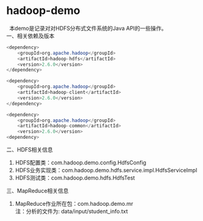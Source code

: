 # hadoop-demo
&nbsp;&nbsp;本demo是记录对对HDFS分布式文件系统的Java API的一些操作。<br>
一、相关依赖及版本
```java 
<dependency>
    <groupId>org.apache.hadoop</groupId>
    <artifactId>hadoop-hdfs</artifactId>
    <version>2.6.0</version>
</dependency>

<dependency>
    <groupId>org.apache.hadoop</groupId>
    <artifactId>hadoop-client</artifactId>
    <version>2.6.0</version>
</dependency>

<dependency>
    <groupId>org.apache.hadoop</groupId>
    <artifactId>hadoop-common</artifactId>
    <version>2.6.0</version>
<dependency>
```

二、HDFS相关信息<br>
1. HDFS配置类：com.hadoop.demo.config.HdfsConfig
2. HDFS业务实现类：com.hadoop.demo.hdfs.service.impl.HdfsServiceImpl
3. HDFS测试类：com.hadoop.demo.hdfs.HdfsTest

三、MapReduce相关信息<br>
1. MapReduce作业所在包：com.hadoop.demo.mr <br>
    注：分析的文件为: data/input/student_info.txt